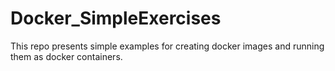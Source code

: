 # Docker_SimpleExercises
This repo presents simple examples for creating docker images and running them as docker containers.
